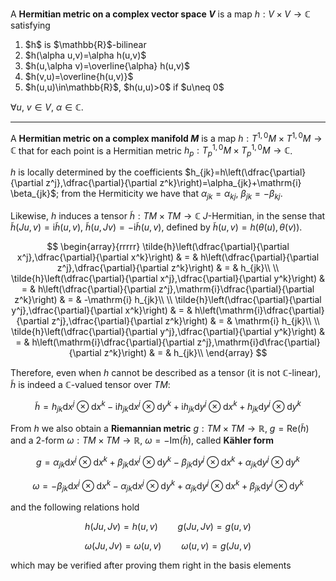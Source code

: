 A **Hermitian metric on a complex vector space $V$** is a map $h:V\times V\longrightarrow \mathbb{C}$ satisfying 

<ol>
<li>$h$ is $\mathbb{R}$-bilinear</li>
<li>$h(\alpha u,v)=\alpha h(u,v)$</li>
<li>$h(u,\alpha v)=\overline{\alpha} h(u,v)$</li>
<li>$h(v,u)=\overline{h(u,v)}$</li>
<li>$h(u,u)\in\mathbb{R}$, $h(u,u)>0$ if $u\neq 0$</li>
</ol>

$\forall u$, $v\in V$, $\alpha\in\mathbb{C}$.

---

A **Hermitian metric on a complex manifold $M$** is a map $h:T^{1,0}M\times T^{1,0}M\longrightarrow\mathbb{C}$ that for each point is a Hermitian metric $h_p:T^{1,0}_p M\times T^{1,0}_p M\longrightarrow\mathbb{C}$.

$h$ is locally determined by the coefficients $h_{jk}=h\left(\dfrac{\partial}{\partial z^j},\dfrac{\partial}{\partial z^k}\right)=\alpha_{jk}+\mathrm{i} \beta_{jk}$; from the Hermiticity we have that $\alpha_{jk}=\alpha_{kj}$, $\beta_{jk}=-\beta_{kj}$.

Likewise, $h$ induces a tensor $\tilde{h}:TM\times TM\longrightarrow \mathbb{C}$ $J$-Hermitian, in the sense that $\tilde{h}(Ju,v)=\mathrm{i}\tilde{h}(u,v)$, $\tilde{h}(u,Jv)=-\mathrm{i}\tilde{h}(u,v)$, defined by $\tilde{h}(u,v)=h(\theta(u),\theta(v))$.

$$
\begin{array}{rrrrr}
\tilde{h}\left(\dfrac{\partial}{\partial x^j},\dfrac{\partial}{\partial x^k}\right) & = & h\left(\dfrac{\partial}{\partial z^j},\dfrac{\partial}{\partial z^k}\right) & = & h_{jk}\\ \\
\tilde{h}\left(\dfrac{\partial}{\partial x^j},\dfrac{\partial}{\partial y^k}\right) & = & h\left(\dfrac{\partial}{\partial z^j},\mathrm{i}\dfrac{\partial}{\partial z^k}\right) & = & -\mathrm{i} h_{jk}\\ \\
\tilde{h}\left(\dfrac{\partial}{\partial y^j},\dfrac{\partial}{\partial x^k}\right) & = & h\left(\mathrm{i}\dfrac{\partial}{\partial z^j},\dfrac{\partial}{\partial z^k}\right) & = & \mathrm{i} h_{jk}\\ \\
\tilde{h}\left(\dfrac{\partial}{\partial y^j},\dfrac{\partial}{\partial y^k}\right) & = & h\left(\mathrm{i}\dfrac{\partial}{\partial z^j},\mathrm{i}d\frac{\partial}{\partial z^k}\right) & = & h_{jk}\\
\end{array}
$$

Therefore, even when $h$ cannot be described as a tensor (it is not $\mathbb{C}$-linear), $\tilde{h}$ is indeed a $\mathbb{C}$-valued tensor over $TM$:

$$\tilde{h}=h_{jk}\mathrm{d} x^j\otimes\mathrm{d} x^k-\mathrm{i} h_{jk}\mathrm{d} x^j\otimes\mathrm{d} y^k+\mathrm{i} h_{jk}\mathrm{d} y^j\otimes\mathrm{d} x^k+h_{jk}\mathrm{d} y^j\otimes\mathrm{d} y^k$$

From $h$ we also obtain a **Riemannian metric** $g:TM\times TM\longrightarrow\mathbb{R}$, $g=\text{Re}(\tilde{h})$ and a 2-form $\omega:TM\times TM\longrightarrow\mathbb{R}$, $\omega=-\text{Im}(\tilde{h})$, called **Kähler form**

$$g=\alpha_{jk}\mathrm{d} x^j\otimes\mathrm{d} x^k+\beta_{jk}\mathrm{d} x^j\otimes\mathrm{d} y^k-\beta_{jk}\mathrm{d} y^j\otimes\mathrm{d} x^k+\alpha_{jk}\mathrm{d} y^j\otimes\mathrm{d} y^k$$

$$\omega=-\beta_{jk}\mathrm{d} x^j\otimes\mathrm{d} x^k-\alpha_{jk}\mathrm{d} x^j\otimes\mathrm{d} y^k+\alpha_{jk}\mathrm{d} y^j\otimes\mathrm{d} x^k+\beta_{jk}\mathrm{d} y^j\otimes\mathrm{d} y^k$$

and the following relations hold

$$h(Ju,Jv)=h(u,v)\qquad g(Ju,Jv)=g(u,v)$$

$$\omega(Ju,Jv)=\omega(u,v)\qquad \omega(u,v)=g(Ju,v)$$

which may be verified after proving them right in the basis elements